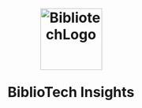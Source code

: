 <h1 align='center'>
<img src='https://i.imgur.com/QslOMb3.png' alt='BibliotechLogo' height='125' width='125'>

BiblioTech Insights
</h1>

